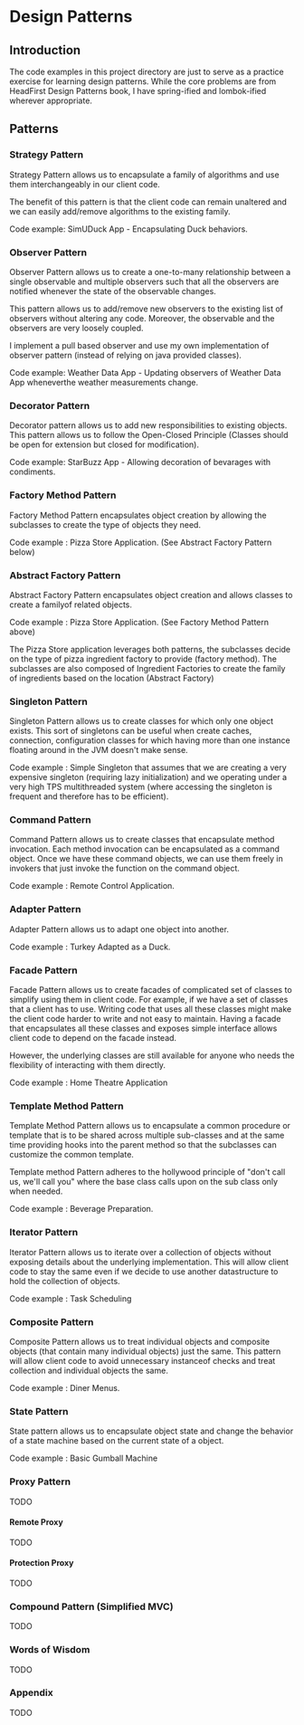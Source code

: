 # Design Patterns 

## Introduction
The code examples in this project directory are just to serve as a practice exercise for learning design patterns. 
While the core problems are from HeadFirst Design Patterns book, I have spring-ified and lombok-ified 
wherever appropriate.

## Patterns
### Strategy Pattern
Strategy Pattern allows us to encapsulate a family of algorithms and use them interchangeably in our client code. 

The benefit of this pattern is that the client code can remain unaltered and we can easily add/remove 
algorithms to the existing family. 
  
Code example: SimUDuck App - Encapsulating Duck behaviors. 

### Observer Pattern 
Observer Pattern allows us to create a one-to-many relationship between a single observable and multiple observers 
such that all the observers are notified whenever the state of the observable changes.

This pattern allows us to add/remove new observers to the existing list of observers without altering any code.
Moreover, the observable and the observers are very loosely coupled. 

I implement a pull based observer and use my own implementation of observer pattern 
(instead of relying on java provided classes). 

Code example: Weather Data App - Updating observers of Weather Data App wheneverthe weather measurements change.  

### Decorator Pattern
Decorator pattern allows us to add new responsibilities to existing objects. This pattern allows us to follow 
the Open-Closed Principle (Classes should be open for extension but closed for modification). 

Code example: StarBuzz App - Allowing decoration of bevarages with condiments. 

### Factory Method Pattern 
Factory Method Pattern encapsulates object creation by allowing the subclasses to create the type of objects they need. 
 
Code example : Pizza Store Application. (See Abstract Factory Pattern below)

### Abstract Factory Pattern
Abstract Factory Pattern encapsulates object creation and allows classes to create a familyof related objects. 

Code example : Pizza Store Application. (See Factory Method Pattern above)

The Pizza Store application leverages both patterns, the subclasses decide on the type of pizza ingredient 
factory to provide (factory method). The subclasses are also composed of Ingredient Factories to 
create the family of ingredients based on the location (Abstract Factory)

### Singleton Pattern
Singleton Pattern allows us to create classes for which only one object exists. This sort of singletons can
be useful when create caches, connection, configuration classes for which having more than one instance floating 
around in the JVM doesn't make sense. 

Code example : Simple Singleton that assumes that we are creating a very expensive singleton 
(requiring lazy initialization) and we operating under a very high TPS multithreaded system (where accessing the 
singleton is frequent and therefore has to be efficient). 

### Command Pattern
Command Pattern allows us to create classes that encapsulate method invocation. Each method invocation can be 
encapsulated as a command object. Once we have these command objects, we can use them freely in invokers that just 
invoke the function on the command object.

Code example : Remote Control Application.

### Adapter Pattern
Adapter Pattern allows us to adapt one object into another. 

Code example : Turkey Adapted as a Duck. 

### Facade Pattern
Facade Pattern allows us to create facades of complicated set of classes to simplify using them in client code.
For example, if we have a set of classes that a client has to use. Writing code that uses all these classes might
make the client code harder to write and not easy to maintain. Having a facade that encapsulates all these classes
and exposes simple interface allows client code to depend on the facade instead.  

However, the underlying classes are still available for anyone who needs the flexibility of interacting with 
them directly.
 
Code example : Home Theatre Application

### Template Method Pattern
Template Method Pattern allows us to encapsulate a common procedure or template that is to be shared across multiple 
sub-classes and at the same time providing hooks into the parent method so that the subclasses can customize the
common template. 

Template method Pattern adheres to the hollywood principle of "don't call us, we'll call you" where the base class
calls upon on the sub class only when needed. 

Code example : Beverage Preparation. 

### Iterator Pattern
Iterator Pattern allows us to iterate over a collection of objects without exposing details about the underlying
implementation. This will allow client code to stay the same even if we decide to use another datastructure to 
hold the collection of objects.

Code example : Task Scheduling 

### Composite Pattern
Composite Pattern allows us to treat individual objects and composite objects (that contain many individual objects)
just the same. This pattern will allow client code to avoid unnecessary instanceof checks and treat collection and 
individual objects the same. 

Code example : Diner Menus.   

### State Pattern
State pattern allows us to encapsulate object state and change the behavior of a state machine based on the current
state of a object.

Code example : Basic Gumball Machine

### Proxy Pattern
TODO 

#### Remote Proxy
TODO

#### Protection Proxy 
TODO

### Compound Pattern (Simplified MVC)
TODO

### Words of Wisdom
TODO

### Appendix 
TODO
  

